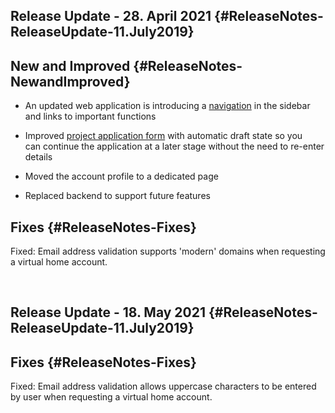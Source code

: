 Release Update - 28. April 2021 {#ReleaseNotes-ReleaseUpdate-11.July2019}
-------------------------------

New and Improved {#ReleaseNotes-NewandImproved}
----------------

-   An updated web application is introducing a
    [navigation](https://support.nesi.org.nz/hc/en-gb/articles/360003592875)
    in the sidebar and links to important functions

-   Improved [project application
    form](https://support.nesi.org.nz/hc/en-gb/articles/360003648716)
    with automatic draft state so you can continue the application at a
    later stage without the need to re-enter details

-   Moved the account profile to a dedicated page

-   Replaced backend to support future features

Fixes {#ReleaseNotes-Fixes}
-----

Fixed: Email address validation supports \'modern\' domains when
requesting a virtual home account.

 

Release Update - 18. May 2021 {#ReleaseNotes-ReleaseUpdate-11.July2019}
-----------------------------

Fixes {#ReleaseNotes-Fixes}
-----

Fixed: Email address validation allows uppercase characters to be
entered by user when requesting a virtual home account.
